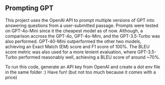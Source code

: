 ## Prompting GPT

This project uses the OpenAI API to prompt multiple versions of GPT into answering questions from a user-submitted passage. Prompts were tested on GPT-4o-Mini since it the cheapest model as of now. Although, a comparison accross the GPT-4o, GPT-4o-Mini, and the GPT-3.5-Turbo was also performed. GPT-40-Mini outperformed the other two models, achieving an Exact Match (EM) score and F1 score of 100%. The BLEU score metric was also used for a more lenient evaluation, where GPT-3.5-Turbo performed reasonably well, achieving a BLEU score of around ~70%.

To run this code, generate an API key from OpenAI and create a dot env file in the same folder :) Have fun! (but not too much because it comes with a price)
